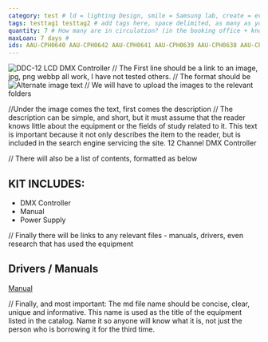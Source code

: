 ```yaml
---
category: test # ld = lighting Design, smile = Samsung lab, create = everything else
tags: testtag1 testtag2 # add tags here, space delimited, as many as you want
quantity: 7 # How many are in circulation? (in the booking office + known to be lent out)
maxLoan: 7 days #
ids: AAU-CPH0640 AAU-CPH0642 AAU-CPH0641 AAU-CPH0639 AAU-CPH0638 AAU-CPH0643
---
```

![DDC-12 LCD DMX Controller](../../assets/images/equip/ld/1.webp)
// The First line should be a link to an image, jpg, png webbp all work, I have not tested others.
// The format should be ![Alternate image text](../../assets/images/equip/category/filename)
// We will have to upload the images to the relevant folders

//Under the image comes the text, first comes the description
// The description can be simple, and short, but it must assume that the reader knows little about the equipment or the fields of study related to it. This text is important because it not only describes the item to the reader, but is included in the search engine servicing the site.
12 Channel DMX Controller

// There will also be a list of contents, formatted as below

## KIT INCLUDES:
- DMX Controller
- Manual
- Power Supply

// Finally there will be links to any relevant files - manuals, drivers, even research that has used the equipment
## Drivers / Manuals

[Manual](https://images.static-thomann.de/pics/atg/atgdata/document/manual/c_258125_v3_r1_en_online.pdf)

// Finally, and most important: The md file name should be concise, clear, unique and informative. This name is used as the title of the equipment listed in the catalog. Name it so anyone will know what it is, not just the person who is borrowing it for the third time.
